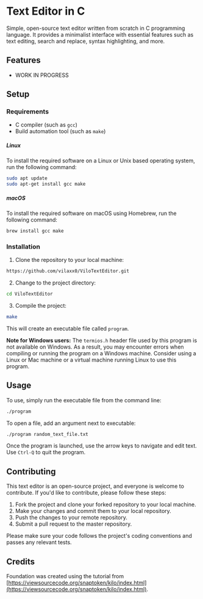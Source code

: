 # Text Editor in C

Simple, open-source text editor written from scratch in C programming language. It provides a minimalist interface with essential features such as text editing, search and replace, syntax highlighting, and more.

## Features

- WORK IN PROGRESS

## Setup

### Requirements

- C compiler (such as `gcc`)
- Build automation tool (such as `make`)

##### Linux

To install the required software on a Linux or Unix based operating system, run the following command:

```bash
sudo apt update
sudo apt-get install gcc make
```

##### macOS

To install the required software on macOS using Homebrew, run the following command:

```bash
brew install gcc make
```

### Installation

1. Clone the repository to your local machine:

```bash
https://github.com/vilaxx0/ViloTextEditor.git
```

2. Change to the project directory:

```bash
cd ViloTextEditor
```

3. Compile the project:

```bash
make
```

This will create an executable file called `program`.

**Note for Windows users:** The `termios.h` header file used by this program is not available on Windows. As a result, you may encounter errors when compiling or running the program on a Windows machine. Consider using a Linux or Mac machine or a virtual machine running Linux to use this program.

## Usage

To use, simply run the executable file from the command line:

```bash
./program
```

To open a file, add an argument next to executable:

```bash
./program random_text_file.txt
```

Once the program is launched, use the arrow keys to navigate and edit text. Use `Ctrl-Q` to quit the program.

## Contributing

This text editor is an open-source project, and everyone is welcome to contribute. If you'd like to contribute, please follow these steps:

1. Fork the project and clone your forked repository to your local machine.
2. Make your changes and commit them to your local repository.
3. Push the changes to your remote repository.
4. Submit a pull request to the master repository.

Please make sure your code follows the project's coding conventions and passes any relevant tests.

## Credits

Foundation was created using the tutorial from [https://viewsourcecode.org/snaptoken/kilo/index.html](https://viewsourcecode.org/snaptoken/kilo/index.html).
